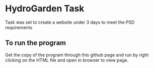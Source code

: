 # HydroGarden Task

Task was set to create a website under 3 days to meet the PSD requirements

## To run the program

Get the copy of the program through this github page and run by right clicking on the HTML file and open in browser to view page.
